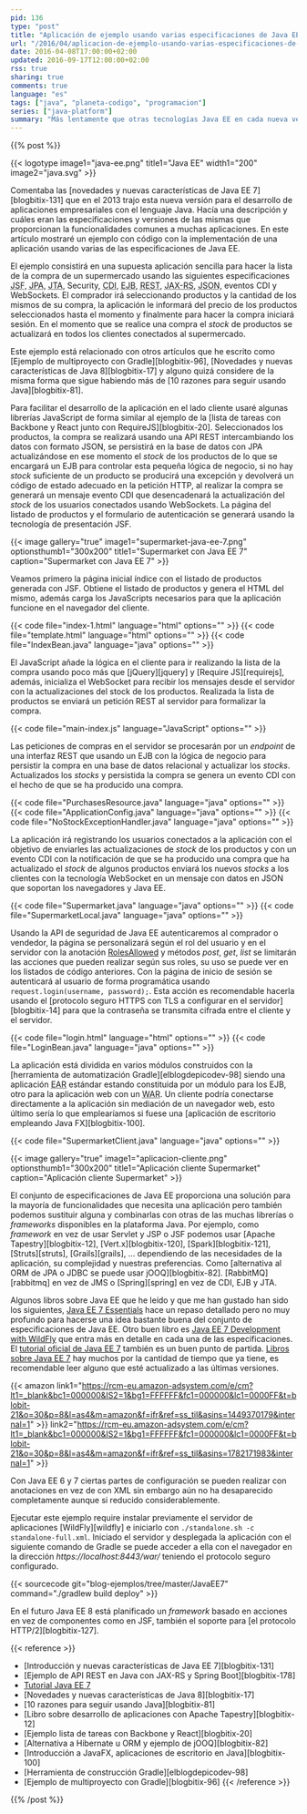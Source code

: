 ```yaml
---
pid: 136
type: "post"
title: "Aplicación de ejemplo usando varias especificaciones de Java EE 7"
url: "/2016/04/aplicacion-de-ejemplo-usando-varias-especificaciones-de-java-ee-7/"
date: 2016-04-08T17:00:00+02:00
updated: 2016-09-17T12:00:00+02:00
rss: true
sharing: true
comments: true
language: "es"
tags: ["java", "planeta-codigo", "programacion"]
series: ["java-platform"]
summary: "Más lentamente que otras tecnologías Java EE en cada nueva versión sigue adaptándose a las nuevas tendencias en el desarrollo y facilitando la programación de aplicaciones de entidad empresarial. Java EE está formado por un conjunto de especificaciones que resuelven en gran medida muchas de las necesidades funcionales de las aplicaciones ya sean de persistencia, seguridad, mensajería, lógica de negocio, transaccionalidad, inyección de dependencias, presentación HTML, JSON, WebSockets, conexión a base de datos, envío de correos electrónicos o concurrencia. En este artículo mostraré un ejemplo usando varias de estas especificaciones y proporcionaré el código fuente completo."
---
```


{{% post %}}

{{< logotype image1="java-ee.png" title1="Java EE" width1="200" image2="java.svg" >}}

Comentaba las [novedades y nuevas características de Java EE 7][blogbitix-131] que en el 2013 trajo esta nueva versión para el desarrollo de aplicaciones empresariales con el lenguaje Java. Hacía una descripción y cuáles eran las especificaciones y versiones de las mismas que proporcionan la funcionalidades comunes a muchas aplicaciones. En este artículo mostraré un ejemplo con código con la implementación de una aplicación usando varias de las especificaciones de Java EE.

El ejemplo consistirá en una supuesta aplicación sencilla para hacer la lista de la compra de un supermercado usando las siguientes especificaciones <abbr title="Java Server Faces">JSF</abbr>, <abbr title="Java Persistence API">JPA</abbr>, <abbr title="Java Transactions API">JTA</abbr>, Security, <abbr title="Contexts and Dependency Injection">CDI</abbr>, <abbr title="Enterprise Java Bean">EJB</abbr>, <abbr title="Representational State Transfer">REST</abbr>, <abbr title="Java API for RESTful Web Services">JAX-RS</abbr>, <abbr title="JavaScript Object Notation">JSON</abbr>, eventos CDI y WebSockets. El comprador irá seleccionando productos y la cantidad de los mismos de su compra, la aplicación le informará del precio de los productos seleccionados hasta el momento y finalmente para hacer la compra iniciará sesión. En el momento que se realice una compra el _stock_ de productos se actualizará en todos los clientes conectados al supermercado.

Este ejemplo está relacionado con otros artículos que he escrito como [Ejemplo de multiproyecto con Gradle][blogbitix-96], [Novedades y nuevas características de Java 8][blogbitix-17] y alguno quizá considere de la misma forma que sigue habiendo más de [10 razones para seguir usando Java][blogbitix-81].

Para facilitar el desarrollo de la aplicación en el lado cliente usaré algunas librerías JavaScript de forma similar al ejemplo de la [lista de tareas con Backbone y React junto con RequireJS][blogbitix-20]. Seleccionados los productos, la compra se realizará usando una API REST intercambiando los datos con formato JSON, se persistirá en la base de datos con JPA actualizándose en ese momento el _stock_ de los productos de lo que se encargará un EJB para controlar esta pequeña lógica de negocio, si no hay _stock_ suficiente de un producto se producirá una excepción y devolverá un código de estado adecuado en la petición HTTP, al realizar la compra se generará un mensaje evento CDI que desencadenará la actualización del _stock_ de los usuarios conectados usando WebSockets. La página del listado de productos y el formulario de autenticación se generará usando la tecnología de presentación JSF.

{{< image
    gallery="true"
    image1="supermarket-java-ee-7.png" optionsthumb1="300x200" title1="Supermarket con Java EE 7"
    caption="Supermarket con Java EE 7" >}}

Veamos primero la página inicial índice con el listado de productos generada con JSF. Obtiene el listado de productos y genera el HTML del mismo, además carga los JavaScripts necesarios para que la aplicación funcione en el navegador del cliente.

{{< code file="index-1.html" language="html" options="" >}}
{{< code file="template.html" language="html" options="" >}}
{{< code file="IndexBean.java" language="java" options="" >}}

El JavaScript añade la lógica en el cliente para ir realizando la lista de la compra usando poco más que [jQuery][jquery] y [Require JS][requirejs], además, inicializa el WebSocket para recibir los mensajes desde el servidor con la actualizaciones del stock de los productos. Realizada la lista de productos se enviará un petición REST al servidor para formalizar la compra.

{{< code file="main-index.js" language="JavaScript" options="" >}}

Las peticiones de compras en el servidor se procesarán por un _endpoint_ de una interfaz REST que usando un EJB con la lógica de negocio para persistir la compra en una base de datos relacional y actualizar los _stocks_. Actualizados los _stocks_ y persistida la compra se genera un evento CDI con el hecho de que se ha producido una compra.

{{< code file="PurchasesResource.java" language="java" options="" >}}
{{< code file="ApplicationConfig.java" language="java" options="" >}}
{{< code file="NoStockExceptionHandler.java" language="java" options="" >}}

La aplicación irá registrando los usuarios conectados a la aplicación con el objetivo de enviarles las actualizaciones de _stock_ de los productos y con un evento CDI con la notificación de que se ha producido una compra que ha actualizado el _stock_ de algunos productos enviará los nuevos _stocks_ a los clientes con la tecnología WebSocket en un mensaje con datos en JSON que soportan los navegadores y Java EE.

{{< code file="Supermarket.java" language="java" options="" >}}
{{< code file="SupermarketLocal.java" language="java" options="" >}}

Usando la API de seguridad de Java EE autenticaremos al comprador o vendedor, la página se personalizará según el rol del usuario y en el servidor con la anotación [RolesAllowed](https://docs.oracle.com/javaee/7/api/javax/annotation/security/RolesAllowed.html) y métodos _post_, _get_, _list_ se limitarán las acciones que pueden realizar según sus roles, su uso se puede ver en los listados de código anteriores. Con la página de inicio de sesión se autenticará al usuario de forma programática usando <code>request.login(username, password);</code>. Esta acción es recomendable hacerla usando el [protocolo seguro HTTPS con TLS a configurar en el servidor][blogbitix-14] para que la contraseña se transmita cifrada entre el cliente y el servidor.

{{< code file="login.html" language="html" options="" >}}
{{< code file="LoginBean.java" language="java" options="" >}}

La aplicación está dividida en varios módulos construidos con la [herramienta de automatización Gradle][elblogdepicodev-98] siendo una aplicación <abbr title="Enterprise ARchive">EAR</abbr> estándar estando constituida por un módulo para los EJB, otro para la aplicación web con un <abbr title="Web  ARchive">WAR</abbr>. Un cliente podría conectarse directamente a la aplicación sin mediación de un navegador web, esto último sería lo que emplearíamos si fuese una [aplicación de escritorio empleando Java FX][blogbitix-100].

{{< code file="SupermarketClient.java" language="java" options="" >}}

{{< image
    gallery="true"
    image1="aplicacion-cliente.png" optionsthumb1="300x200" title1="Aplicación cliente Supermarket"
    caption="Aplicación cliente Supermarket" >}}

El conjunto de especificaciones de Java EE proporciona una solución para la mayoría de funcionalidades que necesita una aplicación pero también podemos sustituir alguna y combinarlas con otras de las muchas librerías o _frameworks_ disponibles en la plataforma Java. Por ejemplo, como _framework_ en vez de usar Servlet y JSP o JSF podemos usar [Apache Tapestry][blogbitix-12], [Vert.x][blogbitix-120], [Spark][blogbitix-121], [Struts][struts], [Grails][grails], ... dependiendo de las necesidades de la aplicación, su complejidad y nuestras preferencias. Como [alternativa al ORM de JPA o JDBC se puede usar jOOQ][blogbitix-82]. [RabbitMQ][rabbitmq] en vez de JMS o [Spring][spring] en vez de CDI, EJB y JTA.

Algunos libros sobre Java EE que he leído y que me han gustado han sido los siguientes, [Java EE 7 Essentials](https://amzn.to/2SW6cw2) hace un repaso detallado pero no muy profundo para hacerse una idea bastante buena del conjunto de especificaciones de Java EE. Otro buen libro es [Java EE 7 Development with WildFly](https://amzn.to/2T0MlvA) que entra más en detalle en cada una de las especificaciones. El [tutorial oficial de Java EE 7](https://docs.oracle.com/javaee/7/tutorial/) también es un buen punto de partida. <a target="_blank" href="https://amzn.to/2QLs7TX">Libros sobre Java EE 7</a> hay muchos por la cantidad de tiempo que ya tiene, es recomendable leer alguno que esté actualizado a las últimas versiones.

{{< amazon
    link1="https://rcm-eu.amazon-adsystem.com/e/cm?lt1=_blank&bc1=000000&IS2=1&bg1=FFFFFF&fc1=000000&lc1=0000FF&t=blobit-21&o=30&p=8&l=as4&m=amazon&f=ifr&ref=ss_til&asins=1449370179&internal=1" >}}
    link2="https://rcm-eu.amazon-adsystem.com/e/cm?lt1=_blank&bc1=000000&IS2=1&bg1=FFFFFF&fc1=000000&lc1=0000FF&t=blobit-21&o=30&p=8&l=as4&m=amazon&f=ifr&ref=ss_til&asins=1782171983&internal=1" >}}

Con Java EE 6 y 7 ciertas partes de configuración se pueden realizar con anotaciones en vez de con XML sin embargo aún no ha desaparecido completamente aunque si reducido considerablemente.

Ejecutar este ejemplo require instalar previamente el servidor de aplicaciones [WildFly][wildfly] e iniciarlo con <code>./standalone.sh -c standalone-full.xml</code>. Iniciado el servidor y desplegada la aplicación con el siguiente comando de Gradle se puede acceder a ella con el navegador en la dirección _https\://localhost:8443/war/_ teniendo el protocolo seguro configurado.

{{< sourcecode git="blog-ejemplos/tree/master/JavaEE7" command="./gradlew build deploy" >}}

En el futuro Java EE 8 está planificado un _framework_ basado en acciones en vez de componentes como en JSF, también el soporte para [el protocolo HTTP/2][blogbitix-127].

{{< reference >}}
* [Introducción y nuevas características de Java EE 7][blogbitix-131]
* [Ejemplo de API REST en Java con JAX-RS y Spring Boot][blogbitix-178]
* [Tutorial Java EE 7](https://docs.oracle.com/javaee/7/tutorial/)
* [Novedades y nuevas características de Java 8][blogbitix-17]
* [10 razones para seguir usando Java][blogbitix-81]
* [Libro sobre desarrollo de aplicaciones con Apache Tapestry][blogbitix-12]
* [Ejemplo lista de tareas con Backbone y React][blogbitix-20]
* [Alternativa a Hibernate u ORM y ejemplo de jOOQ][blogbitix-82]
* [Introducción a JavaFX, aplicaciones de escritorio en Java][blogbitix-100]
* [Herramienta de construcción Gradle][elblogdepicodev-98]
* [Ejemplo de multiproyecto con Gradle][blogbitix-96]
{{< /reference >}}

{{% /post %}}
